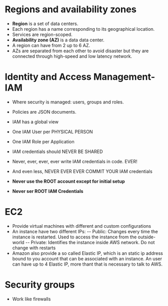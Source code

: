 # Regions and availability zones
- **Region** is a set of data centers.
- Each region has a name corresponding to its geographical location.
- Services are region-scoped.
- **Availability zone (AZ)** is a data data center.
- A region can have from 2 up to 6 AZ.
- AZs are separated from each other to avoid disaster but they are connected through high-speed and low latency network.

# Identity and Access Management- IAM
- Where security is managed: users, groups and roles.
- Policies are JSON documents.
- IAM has a global view

- One IAM User per PHYSICAL PERSON
- One IAM Role per Application
- IAM credentials should NEVER BE SHARED
- Never, ever, ever, ever write IAM credentials in code. EVER!
- And even less, NEVER EVER EVER COMMIT YOUR IAM credentials
- **Never use the ROOT account except for initial setup**
- **Never ser ROOT IAM Credentials**

# EC2
- Provide virtual machines with different and custom configurations
- An instance have two different IPs:
-- Public: Changes every time the instance is restarted. Used to access the instance from the outside-world
-- Private: Identifies the instance inside AWS network. Do not change with restarts
- Amazon also provide a so called Elastic IP, which is an static ip address bound to you account that can be associated with an instance. An user can have up to 4 Elastic IP, more thant that is necessary to talk to AWS.

# Security groups
- Work like firewalls

